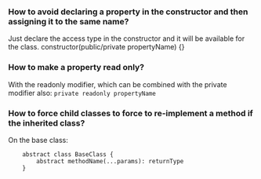 ### How to avoid declaring a property in the constructor and then assigning it to the same name?
Just declare the access type in the constructor and it will be available for the class.
constructor(public/private propertyName) {}

### How to make a property read only?
With the readonly modifier, which can be combined with the private modifier also: `private readonly propertyName`

### How to force child classes to force to re-implement a method if the inherited class?
On the base class:
```
    abstract class BaseClass {
        abstract methodName(...params): returnType
    }
``` 
